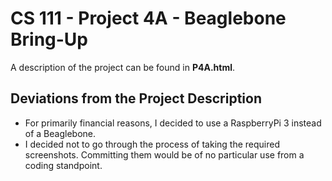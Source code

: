 # CS 111 - Project 4A - Beaglebone Bring-Up

A description of the project can be found in **P4A.html**.

## Deviations from the Project Description

* For primarily financial reasons, I decided to use a RaspberryPi 3 instead of a Beaglebone.
* I decided not to go through the process of taking the required screenshots. Committing them would be of no particular use from a coding standpoint.